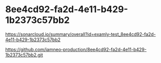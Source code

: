 # 8ee4cd92-fa2d-4e11-b429-1b2373c57bb2
https://sonarcloud.io/summary/overall?id=examly-test_8ee4cd92-fa2d-4e11-b429-1b2373c57bb2




https://github.com/iamneo-production/8ee4cd92-fa2d-4e11-b429-1b2373c57bb2.git